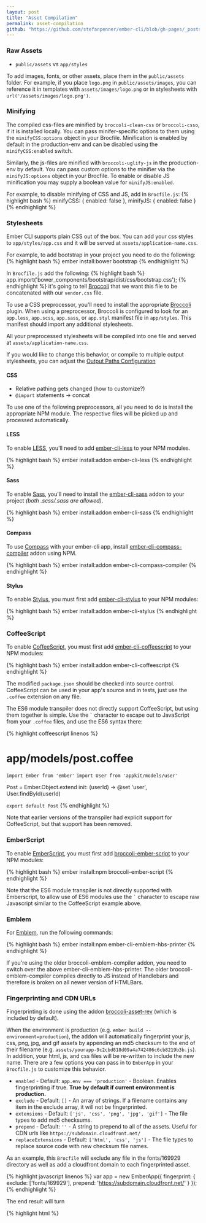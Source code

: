 ```yaml
---
layout: post
title: "Asset Compilation"
permalink: asset-compilation
github: "https://github.com/stefanpenner/ember-cli/blob/gh-pages/_posts/2013-04-09-asset-compilation.md"
---
```


### Raw Assets

* `public/assets` vs `app/styles`

To add images, fonts, or other assets, place them in the `public/assets` folder. For
example, if you place `logo.png` in `public/assets/images`, you can reference it in
templates with `assets/images/logo.png` or in stylesheets with
`url('/assets/images/logo.png')`.

### Minifying

The compiled css-files are minified by `broccoli-clean-css` or `broccoli-csso`,
if it is installed locally. You can pass minifer-specific options to them using
the `minifyCSS:options` object in your Brocfile. Minification is enabled by
default in the production-env and can be disabled using the `minifyCSS:enabled`
switch.

Similarly, the js-files are minified with `broccoli-uglify-js` in the
production-env by default. You can pass custom options to the minifier via the
`minifyJS:options` object in your Brocfile. To enable or disable JS minification
you may supply a boolean value for `minifyJS:enabled`.

For example, to disable minifying of CSS and JS, add in `Brocfile.js`:
{% highlight bash %}
minifyCSS: {
  enabled: false
},
minifyJS: {
  enabled: false
}
{% endhighlight %}

### Stylesheets

Ember CLI supports plain CSS out of the box. You can add your css styles to
`app/styles/app.css` and it will be served at `assets/application-name.css`.

For example, to add bootstrap in your project you need to do the following:
{% highlight bash %}
ember install:bower bootstrap
{% endhighlight %}

In `Brocfile.js` add the following:
{% highlight bash %}
app.import('bower_components/bootstrap/dist/css/bootstrap.css');
{% endhighlight %}
it's going to tell [Broccoli](https://github.com/joliss/broccoli) that we want this file to be concatenated with our `vendor.css` file.

To use a CSS preprocessor, you'll need to install the appropriate
[Broccoli](https://github.com/joliss/broccoli) plugin. When using a
preprocessor, Broccoli is configured to look for an `app.less`, `app.scss`, `app.sass`,
or `app.styl` manifest file in `app/styles`. This manifest should import any
additional stylesheets.

All your preprocessed stylesheets will be compiled into one file and served at
`assets/application-name.css`.

If you would like to change this behavior, or compile to multiple output stylesheets, you can adjust the [Output Paths Configuration](#configuring-output-paths)

#### CSS

* Relative pathing gets changed (how to customize?)
* `@import` statements -> concat

To use one of the following preprocessors, all you need to do is install the appropriate NPM module.
The respective files will be picked up and processed automatically.

#### LESS

To enable [LESS](http://lesscss.org/), you'll need to add
[ember-cli-less](https://github.com/gdub22/ember-cli-less) to
your NPM modules.

{% highlight bash %}
ember install:addon ember-cli-less
{% endhighlight %}

#### Sass

To enable [Sass](http://sass-lang.com/), you'll need to
install the [ember-cli-sass](https://github.com/aexmachina/ember-cli-sass) addon
to your project *(both .scss/.sass are allowed)*.

{% highlight bash %}
ember install:addon ember-cli-sass
{% endhighlight %}

#### Compass

To use [Compass](http://compass-style.org/) with your ember-cli app, install
[ember-cli-compass-compiler](https://github.com/quaertym/ember-cli-compass-compiler) addon using NPM.

{% highlight bash %}
ember install:addon ember-cli-compass-compiler
{% endhighlight %}

#### Stylus

To enable [Stylus](http://learnboost.github.io/stylus/), you must first add
[ember-cli-stylus](https://github.com/drewcovi/ember-cli-stylus) to your NPM
modules:

{% highlight bash %}
ember install:addon ember-cli-stylus
{% endhighlight %}

### CoffeeScript

To enable [CoffeeScript](http://coffeescript.org/), you must
first add [ember-cli-coffeescript](https://github.com/kimroen/ember-cli-coffeescript) to your
NPM modules:

{% highlight bash %}
ember install:addon ember-cli-coffeescript
{% endhighlight %}

The modified `package.json` should be checked into source control. CoffeeScript
can be used in your app's source and in tests, just use the `.coffee` extension
on any file.

The ES6 module transpiler does not directly support CoffeeScript, but using them
together is simple. Use the `` ` `` character to escape out to JavaScript from
your `.coffee` files, and use the ES6 syntax there:

{% highlight coffeescript linenos %}
# app/models/post.coffee
`import Ember from 'ember'`
`import User from 'appkit/models/user'`

Post = Ember.Object.extend
  init: (userId) ->
    @set 'user', User.findById(userId)

`export default Post`
{% endhighlight %}

Note that earlier versions of the transpiler had explicit support for
CoffeeScript, but that support has been removed.

### EmberScript

To enable [EmberScript](http://emberscript.com), you must
first add [broccoli-ember-script](https://github.com/aradabaugh/broccoli-ember-script) to your
NPM modules:

{% highlight bash %}
ember install:npm broccoli-ember-script
{% endhighlight %}

Note that the ES6 module transpiler is not directly supported with Emberscript, to allow use of ES6 modules use the `` ` `` character to escape raw Javascript similar to the CoffeeScript example above.

### Emblem

For [Emblem](http://emblemjs.com/), run the following commands:

{% highlight bash %}
ember install:npm ember-cli-emblem-hbs-printer
{% endhighlight %}

If you're using the older broccoli-emblem-compiler addon, you need to switch over the above ember-cli-emblem-hbs-printer. The older broccoli-emblem-compiler compiles directly to JS instead of Handlebars and therefore is broken on all newer version of HTMLBars.

### Fingerprinting and CDN URLs

Fingerprinting is done using the addon
[broccoli-asset-rev](https://github.com/rickharrison/broccoli-asset-rev)
(which is included by default).

When the environment is production (e.g. `ember build --environment=production`),
the addon will automatically fingerprint your js, css, png, jpg, and gif assets
by appending an md5 checksum to the end of their filename
(e.g. `assets/yourapp-9c2cbd818d09a4a742406c6cb8219b3b.js`). In addition, your
html, js, and css files will be re-written to include the new name. There are
a few options you can pass in to `EmberApp` in your `Brocfile.js` to customize
this behavior.

* `enabled` - Default: `app.env === 'production'` - Boolean. Enables fingerprinting
if true. **True by default if current environment is production.**
* `exclude` - Default: `[]` - An array of strings. If a filename contains any
item in the exclude array, it will not be fingerprinted.
* `extensions` - Default: `['js', 'css', 'png', 'jpg', 'gif']` - The file types
to add md5 checksums.
* `prepend` - Default: `''` - A string to prepend to all of the assets. Useful
for CDN urls like `https://subdomain.cloudfront.net/`
* `replaceExtensions` - Default: `['html', 'css', 'js']` - The file types to
replace source code with new checksum file names.

As an example, this `Brocfile` will exclude any file in the fonts/169929
directory as well as add a cloudfront domain to each fingerprinted asset.

{% highlight javascript linenos %}
var app = new EmberApp({
  fingerprint: {
    exclude: ['fonts/169929'],
    prepend: 'https://subdomain.cloudfront.net/'
  }
});
{% endhighlight %}

The end result will turn

{% highlight html %}
<script src="assets/appname.js">
background: url('/images/foo.png');
{% endhighlight %}

into

{% highlight html %}
<script src="https://subdomain.cloudfront.net/assets/appname-342b0f87ea609e6d349c7925d86bd597.js">
background: url('https://subdomain.cloudfront.net/images/foo-735d6c098496507e26bb40ecc8c1394d.png');
{% endhighlight %}

You can disable fingerprinting in your `Brocfile.js`:

{% highlight javascript %}
var app = new EmberApp({
  fingerprint: {
    enabled: false
  }
});
{% endhighlight %}

Or remove the entry from your `EmberApp` and  `broccoli-asset-rev`
from your `package.json`.

### Application Configuration

Application configurations from your `Brocfile.js` file will be stored inside a
special meta tag in `dist/index.html`.

sample meta tag:

{% highlight javascript %}
<meta name="user/config/environment" content="%7B%22modulePre.your.config">
{% endhighlight %}

This meta tag is required for your ember application to function properly.
If you prefer to have this tag be part of your compiled javascript files
instead, you may use the `storeConfigInMeta` flag in `Brocfile.js`.

{% highlight javascript %}
var app = new EmberApp({
  storeConfigInMeta: false
});
{% endhighlight %}

#### Configuring output paths

The compiled files are output to the following paths:

|Assets|Output File|
|---|---|
|`app/index.html`|`/index.html`|
|`app/*.js`|`/assets/application-name.js`|
|`app/styles/app.css`|`/assets/application-name.css`|
|other CSS files in `app/styles`|same filename in `/assets`|
|JavaScript files you import with `app.import()`|`/assets/vendor.js`|
|CSS files you import with `app.import()`|`/assets/vendor.css`|

To change these paths you can edit the `outputPaths` config option. The default setting is shown here:

{% highlight javascript %}
var app = new EmberApp({
  outputPaths: {
    app: {
      html: 'index.html',
      css: {
        'app': '/assets/application-name.css'
      },
      js: '/assets/application-name.js'
    },
    vendor: {
      css: '/assets/vendor.css',
      js: '/assets/vendor.js'
    }
  }
});
{% endhighlight %}

You may edit any of these output paths, but make sure to update your `app.outputPaths.app.index`, default it is `index.html`, and `tests/index.html`.

{% highlight javascript %}
var app = new EmberApp({
  outputPaths: {
    app: {
      js: '/assets/main.js'
    }
  }
});
{% endhighlight %}

The `outputPaths.app.css` option uses a key value relationship. The *key* is the input file and the *value* is the output location. Note that we do not include the extension for the input path, because each preprocessor has a different extension.

When using CSS preprocessing, only the `app/styles/app.scss` (or `.less` etc) is compiled. If you need to process multiple files, you must add another key:

{% highlight javascript %}
var app = new EmberApp({
  outputPaths: {
    app: {
      css: {
        'app': '/assets/application-name.css',
        'themes/alpha': '/assets/themes/alpha.css'
      }
    }
  }
});
{% endhighlight %}

#### Integration

When using Ember inside another project, you may want to launch Ember only when a specific route is accessed. If you're preloading the Ember javascript before you access the route, you have to disable `autoRun`:

{% highlight javascript %}
var app = new EmberApp({
  autoRun: false
});
{% endhighlight %}

To manually run Ember:
`require("app-name/app")["default"].create({/* app settings */});`
